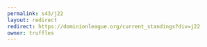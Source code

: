 ```yaml
---
permalink: s43/j22
layout: redirect
redirect: https://dominionleague.org/current_standings?div=j22
owner: truffles
---
```

